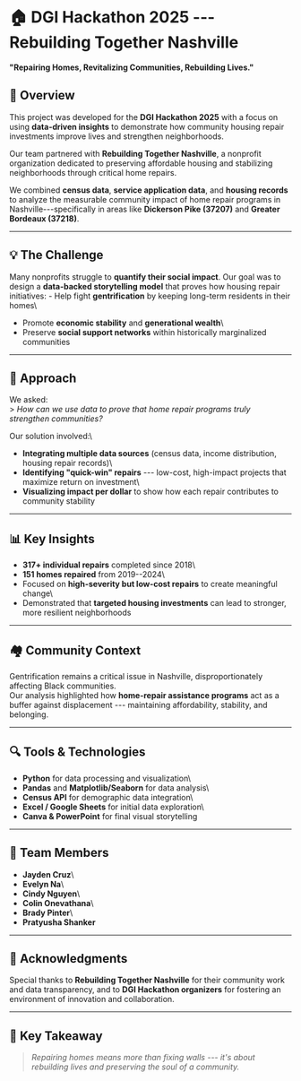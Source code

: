 # 🏠 DGI Hackathon 2025 --- Rebuilding Together Nashville

**"Repairing Homes, Revitalizing Communities, Rebuilding Lives."**

## 📖 Overview

This project was developed for the **DGI Hackathon 2025** with a focus
on using **data-driven insights** to demonstrate how community housing
repair investments improve lives and strengthen neighborhoods.

Our team partnered with **Rebuilding Together Nashville**, a nonprofit
organization dedicated to preserving affordable housing and stabilizing
neighborhoods through critical home repairs.

We combined **census data**, **service application data**, and **housing
records** to analyze the measurable community impact of home repair
programs in Nashville---specifically in areas like **Dickerson Pike
(37207)** and **Greater Bordeaux (37218)**.

------------------------------------------------------------------------

## 💡 The Challenge

Many nonprofits struggle to **quantify their social impact**. Our goal
was to design a **data-backed storytelling model** that proves how
housing repair initiatives: - Help fight **gentrification** by keeping
long-term residents in their homes\
- Promote **economic stability** and **generational wealth**\
- Preserve **social support networks** within historically marginalized
communities

------------------------------------------------------------------------

## 🧠 Approach

We asked:\
\> *How can we use data to prove that home repair programs truly
strengthen communities?*

Our solution involved:\
- **Integrating multiple data sources** (census data, income
distribution, housing repair records)\
- **Identifying "quick-win" repairs** --- low-cost, high-impact projects
that maximize return on investment\
- **Visualizing impact per dollar** to show how each repair contributes
to community stability

------------------------------------------------------------------------

## 📊 Key Insights

-   **317+ individual repairs** completed since 2018\
-   **151 homes repaired** from 2019--2024\
-   Focused on **high-severity but low-cost repairs** to create
    meaningful change\
-   Demonstrated that **targeted housing investments** can lead to
    stronger, more resilient neighborhoods

------------------------------------------------------------------------

## 🏘️ Community Context

Gentrification remains a critical issue in Nashville, disproportionately
affecting Black communities.\
Our analysis highlighted how **home-repair assistance programs** act as
a buffer against displacement --- maintaining affordability, stability,
and belonging.

------------------------------------------------------------------------

## 🔍 Tools & Technologies

-   **Python** for data processing and visualization\
-   **Pandas** and **Matplotlib/Seaborn** for data analysis\
-   **Census API** for demographic data integration\
-   **Excel / Google Sheets** for initial data exploration\
-   **Canva & PowerPoint** for final visual storytelling

------------------------------------------------------------------------

## 👥 Team Members

-   **Jayden Cruz**\
-   **Evelyn Na**\
-   **Cindy Nguyen**\
-   **Colin Onevathana**\
-   **Brady Pinter**\
-   **Pratyusha Shanker**

------------------------------------------------------------------------

## 💬 Acknowledgments

Special thanks to **Rebuilding Together Nashville** for their community
work and data transparency, and to **DGI Hackathon organizers** for
fostering an environment of innovation and collaboration.

------------------------------------------------------------------------

## 🧩 Key Takeaway

> *Repairing homes means more than fixing walls --- it's about
> rebuilding lives and preserving the soul of a community.*
